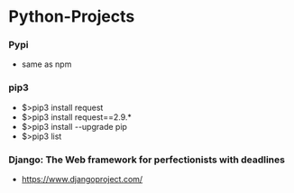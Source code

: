 # Python-Projects

### Pypi 
- same as npm

### pip3
- $>pip3 install request
- $>pip3 install request==2.9.*
- $>pip3 install --upgrade pip
- $>pip3 list

### Django: The Web framework for perfectionists with deadlines
- https://www.djangoproject.com/
